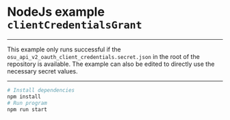 # NodeJs example `clientCredentialsGrant`

---

This example only runs successful if the `osu_api_v2_oauth_client_credentials.secret.json` in the root of the repository is available.
The example can also be edited to directly use the necessary secret values.

---

```sh
# Install dependencies
npm install
# Run program
npm run start
```
